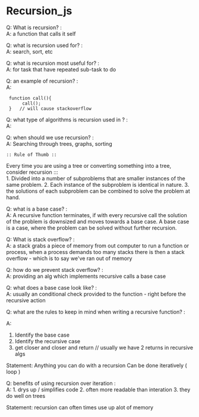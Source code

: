 # Recursion_js

Q: What is recursion?    :   
A: a function that calls it self


Q: what is recursion used for?    :   
A: search, sort, etc

Q: what is recursion most useful for?  :   
A: for task that have repeated sub-task to do

Q: an example of recursion?    :   
A: 
    
     function call(){    
          call();   
     }   // will cause stackoverflow 

Q: what type of algorithms is recursion used in ?  :   
A: 

Q: when should we use recursion?  :  
A: Searching through trees, graphs, sorting

    :: Rule of Thumb ::    

Every time you are using a tree or converting something into a tree, consider recursion :::   
    1. Divided into a number of subproblems that are smaller instances of the same problem.
    2. Each instance of the subproblem is identical in nature.
    3. the solutions of each subproblem can be combined to solve the problem at hand.



Q: what is a base case?    :   
A: A recursive function terminates, if with every recursive call the  solution of the problem is downsized and moves towards a base case. A base case is a case, where the problem can be solved without further recursion.

Q: What is stack overflow?     :   
A: a stack grabs a piece of memory from out computer to run a function or process, when a process demands too many stacks there is then a stack overflow - which is to say we've ran out of memory  

Q: how do we prevent stack overflow?    :   
A: providing an alg which implements recursive calls a base case

Q: what does a base case look like?    :   
A: usually an conditional check provided to the function - right before the recursive action
   
Q: what are the rules to keep in  mind when writing a recursive function?   :   

A: 
  1. Identify the base case
  2. Identify the recursive case   
  3. get closer and closer and return 
        // usually we have 2 returns in recursive algs
   
Statement: Anything you can do with a recursion Can  be done iteratively ( loop )

Q: benefits of using recursion over iteration :   
A: 
    1. drys up / simplifies code 
    2. often more readable than interation
    3. they do well on trees

Statement: recursion can often times use up alot of memory  
